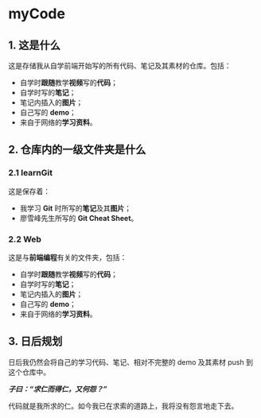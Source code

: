 # myCode

## 1. 这是什么

这是存储我从自学前端开始写的所有代码、笔记及其素材的仓库。包括：

- 自学时**跟随**教学**视频**写的**代码**；
- 自学时写的**笔记**；
- 笔记内插入的**图片**；
- 自己写的 **demo**；
- 来自于网络的**学习资料**。



## 2. 仓库内的一级文件夹是什么

### 2.1 learnGit

这是保存着：

- 我学习 **Git** 时所写的**笔记**及其**图片**；
- 廖雪峰先生所写的 **Git Cheat Sheet**。

### 2.2 Web

这是与**前端编程**有关的文件夹，包括：

- 自学时**跟随**教学**视频**写的**代码**；
- 自学时写的**笔记**；
- 笔记内插入的**图片**；
- 自己写的 **demo**；
- 来自于网络的**学习资料**。

## 3. 日后规划

日后我仍然会将自己的学习代码、笔记、相对不完整的 demo 及其素材 push 到这个仓库中。

***子曰：“求仁而得仁，又何怨？”***

代码就是我所求的仁。如今我已在求索的道路上，我将没有怨言地走下去。